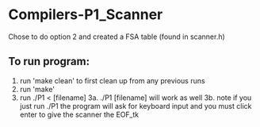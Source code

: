 # Compilers-P1_Scanner

Chose to do option 2 and created a FSA table  (found in scanner.h)

## To run program:
1. run 'make clean' to first clean up from any previous runs
2. run 'make'
3. run ./P1 < [filename] 
    3a. ./P1 [filename] will work as well
    3b. note if you just run ./P1 the program will ask for keyboard input and you must click enter to give the scanner the EOF_tk



